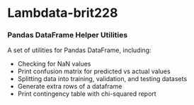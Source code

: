 # Lambdata-brit228

### Pandas DataFrame Helper Utilities

A set of utilities for Pandas DataFrame, including:

  - Checking for NaN values
  - Print confusion matrix for predicted vs actual values
  - Splitting data into training, validation, and testing datasets
  - Generate extra rows of a dataframe
  - Print contingency table with chi-squared report
